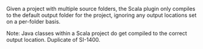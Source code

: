 Given a project with multiple source folders, the Scala plugin only compiles to the default output folder for the project, ignoring any output locations set on a per-folder basis.

Note: Java classes within a Scala project do get compiled to the correct output location.
Duplicate of SI-1400.
